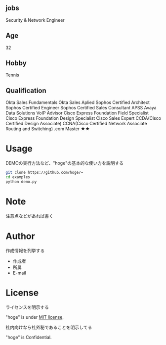 ## jobs

Security & Network Engineer

## Age

32

## Hobby

Tennis

## Qualification

Okta Sales Fundamentals
Okta Sales Aplied
Sophos Certified Architect
Sophos Certified Engineer
Sophos Certified Sales Consultant
APSS Avaya Data Solutions
VoIP Advisor
Cisco Express Foundation Field Specialist
Cisco Express Foundation Design Specialist
Cisco Sales Expert
CCDA(Cisco Certified Design Associate)
CCNA(Cisco Certified Network Associate Routing and Switching)
.com Master ★★

# Usage

DEMOの実行方法など、"hoge"の基本的な使い方を説明する

```bash
git clone https://github.com/hoge/~
cd examples
python demo.py
```

# Note

注意点などがあれば書く

# Author

作成情報を列挙する

* 作成者
* 所属
* E-mail

# License
ライセンスを明示する

"hoge" is under [MIT license](https://en.wikipedia.org/wiki/MIT_License).

社内向けなら社外秘であることを明示してる

"hoge" is Confidential.
